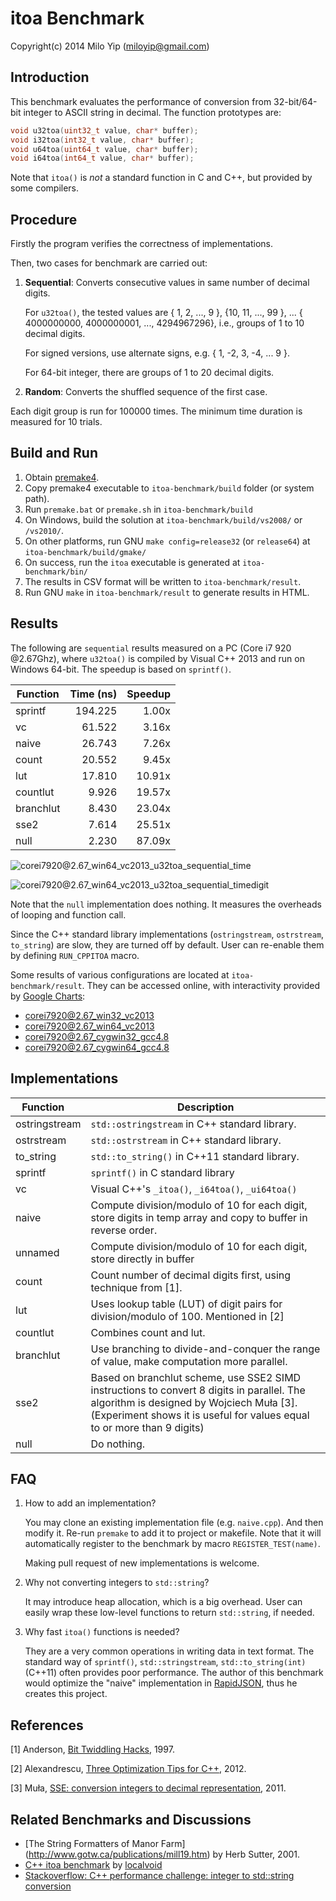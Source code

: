 # itoa Benchmark

Copyright(c) 2014 Milo Yip (miloyip@gmail.com)

## Introduction

This benchmark evaluates the performance of conversion from 32-bit/64-bit integer to ASCII string in decimal. The function prototypes are:

~~~~~~~~cpp
void u32toa(uint32_t value, char* buffer);
void i32toa(int32_t value, char* buffer);
void u64toa(uint64_t value, char* buffer);
void i64toa(int64_t value, char* buffer);
~~~~~~~~

Note that `itoa()` is *not* a standard function in C and C++, but provided by some compilers.

## Procedure

Firstly the program verifies the correctness of implementations.

Then, two cases for benchmark are carried out:

1. **Sequential**: Converts consecutive values in same number of decimal digits.

   For `u32toa()`, the tested values are { 1, 2, ..., 9 }, {10, 11, ..., 99 }, ... { 4000000000, 4000000001, ..., 4294967296}, i.e., groups of 1 to 10 decimal digits.

   For signed versions, use alternate signs, e.g. { 1, -2, 3, -4, ... 9 }.

   For 64-bit integer, there are groups of 1 to 20 decimal digits.

2. **Random**: Converts the shuffled sequence of the first case.

Each digit group is run for 100000 times. The minimum time duration is measured for 10 trials.

## Build and Run

1. Obtain [premake4](http://industriousone.com/premake/download).
2. Copy premake4 executable to `itoa-benchmark/build` folder (or system path).
3. Run `premake.bat` or `premake.sh` in `itoa-benchmark/build`
4. On Windows, build the solution at `itoa-benchmark/build/vs2008/` or `/vs2010/`.
5. On other platforms, run GNU `make config=release32` (or `release64`) at `itoa-benchmark/build/gmake/`
6. On success, run the `itoa` executable is generated at `itoa-benchmark/bin/`
7. The results in CSV format will be written to `itoa-benchmark/result`.
8. Run GNU `make` in `itoa-benchmark/result` to generate results in HTML.

## Results

The following are `sequential` results measured on a PC (Core i7 920 @2.67Ghz), where `u32toa()` is compiled by Visual C++ 2013 and run on Windows 64-bit. The speedup is based on `sprintf()`.

|Function |Time (ns)|Speedup|
|---------|--------:|------:|
|sprintf  |  194.225|  1.00x|
|vc       |   61.522|  3.16x|
|naive    |   26.743|  7.26x|
|count    |   20.552|  9.45x|
|lut      |   17.810| 10.91x|
|countlut |    9.926| 19.57x|
|branchlut|    8.430| 23.04x|
|sse2     |    7.614| 25.51x|
|null     |    2.230| 87.09x|

![corei7920@2.67_win64_vc2013_u32toa_sequential_time](result/corei7920@2.67_win64_vc2013_u32toa_sequential_time.png)

![corei7920@2.67_win64_vc2013_u32toa_sequential_timedigit](result/corei7920@2.67_win64_vc2013_u32toa_sequential_timedigit.png)

Note that the `null` implementation does nothing. It measures the overheads of looping and function call.

Since the C++ standard library implementations (`ostringstream`, `ostrstream`, `to_string`) are slow, they are turned off by default. User can re-enable them by defining `RUN_CPPITOA` macro.

Some results of various configurations are located at `itoa-benchmark/result`. They can be accessed online, with interactivity provided by [Google Charts](https://developers.google.com/chart/):

* [corei7920@2.67_win32_vc2013](http://rawgit.com/miloyip/itoa-benchmark/master/result/corei7920@2.67_win32_vc2013.html)
* [corei7920@2.67_win64_vc2013](http://rawgit.com/miloyip/itoa-benchmark/master/result/corei7920@2.67_win64_vc2013.html)
* [corei7920@2.67_cygwin32_gcc4.8](http://rawgit.com/miloyip/itoa-benchmark/master/result/corei7920@2.67_cygwin32_gcc4.8.html)
* [corei7920@2.67_cygwin64_gcc4.8](http://rawgit.com/miloyip/itoa-benchmark/master/result/corei7920@2.67_cygwin64_gcc4.8.html)

## Implementations

Function      | Description
--------------|-----------
ostringstream | `std::ostringstream` in C++ standard library.
ostrstream    | `std::ostrstream` in C++ standard library.
to_string     | `std::to_string()` in C++11 standard library.
sprintf       | `sprintf()` in C standard library
vc            | Visual C++'s `_itoa()`, `_i64toa()`, `_ui64toa()`
naive         | Compute division/modulo of 10 for each digit, store digits in temp array and copy to buffer in reverse order.
unnamed       | Compute division/modulo of 10 for each digit, store directly in buffer
count         | Count number of decimal digits first, using technique from [1].
lut           | Uses lookup table (LUT) of digit pairs for division/modulo of 100. Mentioned in [2]
countlut      | Combines count and lut.
branchlut     | Use branching to divide-and-conquer the range of value, make computation more parallel.
sse2          | Based on branchlut scheme, use SSE2 SIMD instructions to convert 8 digits in parallel. The algorithm is designed by Wojciech Muła [3]. (Experiment shows it is useful for values equal to or more than 9 digits)
null          | Do nothing.

## FAQ

1. How to add an implementation?
   
   You may clone an existing implementation file (e.g. `naive.cpp`). And then modify it. Re-run `premake` to add it to project or makefile. Note that it will automatically register to the benchmark by macro `REGISTER_TEST(name)`.

   Making pull request of new implementations is welcome.

2. Why not converting integers to `std::string`?

   It may introduce heap allocation, which is a big overhead. User can easily wrap these low-level functions to return `std::string`, if needed.

3. Why fast `itoa()` functions is needed?

   They are a very common operations in writing data in text format. The standard way of `sprintf()`, `std::stringstream`, `std::to_string(int)` (C++11) often provides poor performance. The author of this benchmark would optimize the "naive" implementation in [RapidJSON](https://github.com/miloyip/rapidjson/issues/31), thus he creates this project.

## References

[1] Anderson, [Bit Twiddling Hacks](https://graphics.stanford.edu/~seander/bithacks.html#IntegerLog10), 1997.

[2] Alexandrescu, [Three Optimization Tips for C++](http://www.slideshare.net/andreialexandrescu1/three-optimization-tips-for-c-15708507), 2012.

[3] Muła, [SSE: conversion integers to decimal representation](http://wm.ite.pl/articles/sse-itoa.html), 2011.

## Related Benchmarks and Discussions

* [The String Formatters of Manor Farm] (http://www.gotw.ca/publications/mill19.htm) by Herb Sutter, 2001.
* [C++ itoa benchmark](https://github.com/localvoid/cxx-benchmark-itoa) by [localvoid](https://github.com/localvoid)
* [Stackoverflow: C++ performance challenge: integer to std::string conversion](http://stackoverflow.com/questions/4351371/c-performance-challenge-integer-to-stdstring-conversion)
